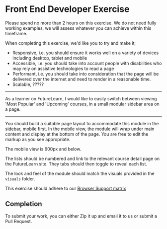 Front End Developer Exercise
============================

Please spend no more than 2 hours on this exercise. We do not need fully working examples, we will assess whatever you can achieve within this timeframe.

When completing this exercise, we'd like you to try and make it;

* Responsive, i.e. you should ensure it works well on a variety of devices
  including desktop, tablet and mobile
* Accessible, i.e. you should take into account people with disabilities
  who may rely on assistive technologies to read a page
* Performant, i.e. you should take into consideration that the page will
  be delivered over the internet and need to render in a reasonable
  time.  
* Scalable, ?????

* * *

As a learner on FutureLearn, I would like to easily switch between viewing 'Most Popular' and 'Upcoming' courses, in a small modular sidebar area on a page.

* * *

You should build a suitable page layout to accommodate this module in the sidebar, mobile first. In the mobile view, the module will wrap under main content and display at the bottom of the page. You are free to edit the markup as you see appropriate.

The mobile view is 600px and below.

The lists should be numbered and link to the relevant course detail page on the FutureLearn site. They tabs should then toggle to reveal each list.

The look and feel of the module should match the visuals provided in the `visuals` folder.

This exercise should adhere to our [Browser Support matrix](https://about.futurelearn.com/browser-support/)


Completion
---------------
To submit your work, you can either Zip it up and email it to us or submit a Pull Request.


